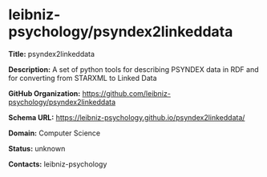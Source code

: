 # leibniz-psychology/psyndex2linkeddata

**Title:** psyndex2linkeddata

**Description:** A set of python tools for describing PSYNDEX data in RDF and for converting from STARXML to Linked Data

**GitHub Organization:** https://github.com/leibniz-psychology/psyndex2linkeddata

**Schema URL:** https://leibniz-psychology.github.io/psyndex2linkeddata/



**Domain:** Computer Science

**Status:** unknown



**Contacts:** leibniz-psychology